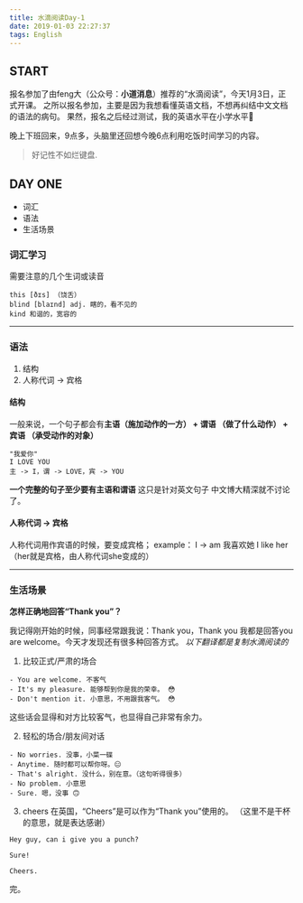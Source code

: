 ```yaml
---
title: 水滴阅读Day-1
date: 2019-01-03 22:27:37
tags: English
---
```


## START

报名参加了由feng大（公众号：**小道消息**）推荐的“水滴阅读”，今天1月3日，正式开课。
之所以报名参加，主要是因为我想看懂英语文档，不想再纠结中文文档的语法的病句。
果然，报名之后经过测试，我的英语水平在小学水平🙂

晚上下班回来，9点多，头脑里还回想今晚6点利用吃饭时间学习的内容。

> 好记性不如烂键盘.

## DAY ONE

- 词汇
- 语法
- 生活场景


### 词汇学习

需要注意的几个生词或读音
```
this [ðɪs] （饶舌）
blind [blaɪnd] adj. 瞎的，看不见的
kind 和谐的，宽容的
```

----

### 语法

1. 结构
2. 人称代词 -> 宾格

#### 结构
一般来说，一个句子都会有**主语（施加动作的一方） + 谓语 （做了什么动作） + 宾语 （承受动作的对象）**
```
"我爱你" 
I LOVE YOU
主 -> I，谓 -> LOVE，宾 -> YOU
```
**一个完整的句子至少要有主语和谓语**
这只是针对英文句子
中文博大精深就不讨论了。

#### 人称代词 -> 宾格
人称代词用作宾语的时候，要变成宾格；
example：
I -> am
我喜欢她
I like her（her就是宾格，由人称代词she变成的）

----

### 生活场景

**怎样正确地回答“Thank you”？**

我记得刚开始的时候，同事经常跟我说：Thank you，Thank you
我都是回答you are welcome。今天才发现还有很多种回答方式。
*以下翻译都是复制水滴阅读的*

1. 比较正式/严肃的场合
```
- You are welcome. 不客气
- It's my pleasure. 能够帮到你是我的荣幸。 😳
- Don't mention it. 小意思，不用跟我客气。 😳
```
这些话会显得和对方比较客气，也显得自己非常有余力。

2. 轻松的场合/朋友间对话
```
- No worries. 没事，小菜一碟
- Anytime. 随时都可以帮你呀。😑
- That's alright. 没什么，别在意。（这句听得很多）
- No problem. 小意思
- Sure. 嗯，没事 🙃
```

3. cheers
在英国，“Cheers”是可以作为“Thank you”使用的。
（这里不是干杯的意思，就是表达感谢）

```
Hey guy, can i give you a punch?

Sure!

Cheers.
```


完。
